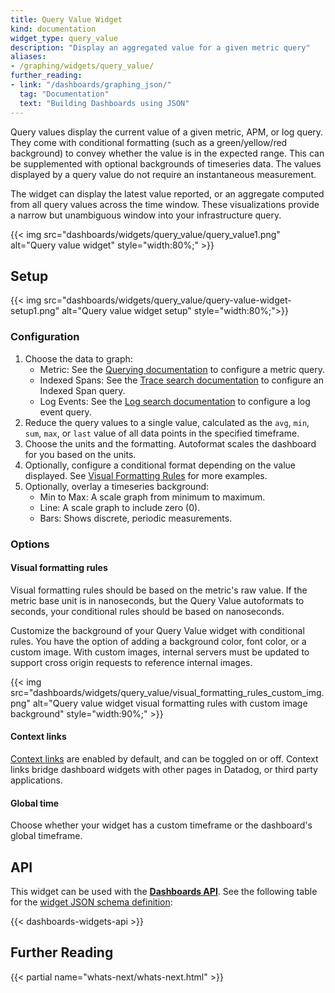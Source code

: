 ```yaml
---
title: Query Value Widget
kind: documentation
widget_type: query_value
description: "Display an aggregated value for a given metric query"
aliases:
- /graphing/widgets/query_value/
further_reading:
- link: "/dashboards/graphing_json/"
  tag: "Documentation"
  text: "Building Dashboards using JSON"
---
```


Query values display the current value of a given metric, APM, or log query. They come with conditional formatting (such as a green/yellow/red background) to convey whether the value is in the expected range. This can be supplemented with optional backgrounds of timeseries data. The values displayed by a query value do not require an instantaneous measurement.

The widget can display the latest value reported, or an aggregate computed from all query values across the time window. These visualizations provide a narrow but unambiguous window into your infrastructure query.

{{< img src="dashboards/widgets/query_value/query_value1.png" alt="Query value widget" style="width:80%;" >}}

## Setup

{{< img src="dashboards/widgets/query_value/query-value-widget-setup1.png" alt="Query value widget setup" style="width:80%;">}}

### Configuration

1. Choose the data to graph:
    * Metric: See the [Querying documentation][1] to configure a metric query.
    * Indexed Spans: See the [Trace search documentation][2] to configure an Indexed Span query.
    * Log Events: See the [Log search documentation][3] to configure a log event query.
2. Reduce the query values to a single value, calculated as the `avg`, `min`, `sum`, `max`, or `last` value of all data points in the specified timeframe.
3. Choose the units and the formatting. Autoformat scales the dashboard for you based on the units.
4. Optionally, configure a conditional format depending on the value displayed. See [Visual Formatting Rules](#visual-formatting-rules) for more examples.
5. Optionally, overlay a timeseries background:
    * Min to Max: A scale graph from minimum to maximum.
    * Line: A scale graph to include zero (0).
    * Bars: Shows discrete, periodic measurements.

### Options

#### Visual formatting rules

<div class="alert alert-info">Visual formatting rules should be based on the metric's raw value. If the metric base unit is in nanoseconds, but the Query Value autoformats to seconds, your conditional rules should be based on nanoseconds.</div>

Customize the background of your Query Value widget with conditional rules. You have the option of adding a background color, font color, or a custom image. With custom images, internal servers must be updated to support cross origin requests to reference internal images.

{{< img src="dashboards/widgets/query_value/visual_formatting_rules_custom_img.png" alt="Query value widget visual formatting rules with custom image background" style="width:90%;" >}}

#### Context links

[Context links][4] are enabled by default, and can be toggled on or off. Context links bridge dashboard widgets with other pages in Datadog, or third party applications.

#### Global time

Choose whether your widget has a custom timeframe or the dashboard's global timeframe.

## API

This widget can be used with the **[Dashboards API][5]**. See the following table for the [widget JSON schema definition][6]:

{{< dashboards-widgets-api >}}

## Further Reading

{{< partial name="whats-next/whats-next.html" >}}

[1]: /dashboards/querying/#overview
[2]: /tracing/trace_explorer/query_syntax/#search-bar
[3]: /logs/search_syntax/
[4]: /dashboards/guide/context-links/
[5]: /api/latest/dashboards/
[6]: /dashboards/graphing_json/widget_json/
